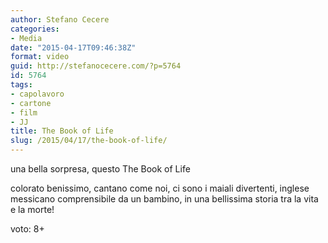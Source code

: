 ```yaml
---
author: Stefano Cecere
categories:
- Media
date: "2015-04-17T09:46:38Z"
format: video
guid: http://stefanocecere.com/?p=5764
id: 5764
tags:
- capolavoro
- cartone
- film
- JJ
title: The Book of Life
slug: /2015/04/17/the-book-of-life/
---
```


una bella sorpresa, questo The Book of Life
  
colorato benissimo, cantano come noi, ci sono i maiali divertenti, inglese messicano comprensibile da un bambino, in una bellissima storia tra la vita e la morte!
  
voto: 8+

<div class="jetpack-video-wrapper">
</div>